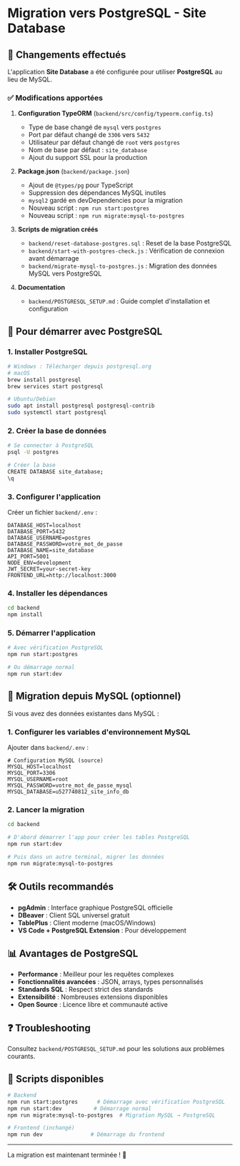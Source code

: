 # Migration vers PostgreSQL - Site Database

## 🎯 Changements effectués

L'application **Site Database** a été configurée pour utiliser **PostgreSQL** au lieu de MySQL.

### ✅ Modifications apportées

1. **Configuration TypeORM** (`backend/src/config/typeorm.config.ts`)
   - Type de base changé de `mysql` vers `postgres`
   - Port par défaut changé de `3306` vers `5432`
   - Utilisateur par défaut changé de `root` vers `postgres`
   - Nom de base par défaut : `site_database`
   - Ajout du support SSL pour la production

2. **Package.json** (`backend/package.json`)
   - Ajout de `@types/pg` pour TypeScript
   - Suppression des dépendances MySQL inutiles
   - `mysql2` gardé en devDependencies pour la migration
   - Nouveau script : `npm run start:postgres`
   - Nouveau script : `npm run migrate:mysql-to-postgres`

3. **Scripts de migration créés**
   - `backend/reset-database-postgres.sql` : Reset de la base PostgreSQL
   - `backend/start-with-postgres-check.js` : Vérification de connexion avant démarrage
   - `backend/migrate-mysql-to-postgres.js` : Migration des données MySQL vers PostgreSQL

4. **Documentation**
   - `backend/POSTGRESQL_SETUP.md` : Guide complet d'installation et configuration

## 🚀 Pour démarrer avec PostgreSQL

### 1. Installer PostgreSQL
```bash
# Windows : Télécharger depuis postgresql.org
# macOS
brew install postgresql
brew services start postgresql

# Ubuntu/Debian
sudo apt install postgresql postgresql-contrib
sudo systemctl start postgresql
```

### 2. Créer la base de données
```bash
# Se connecter à PostgreSQL
psql -U postgres

# Créer la base
CREATE DATABASE site_database;
\q
```

### 3. Configurer l'application
Créer un fichier `backend/.env` :
```env
DATABASE_HOST=localhost
DATABASE_PORT=5432
DATABASE_USERNAME=postgres
DATABASE_PASSWORD=votre_mot_de_passe
DATABASE_NAME=site_database
API_PORT=5001
NODE_ENV=development
JWT_SECRET=your-secret-key
FRONTEND_URL=http://localhost:3000
```

### 4. Installer les dépendances
```bash
cd backend
npm install
```

### 5. Démarrer l'application
```bash
# Avec vérification PostgreSQL
npm run start:postgres

# Ou démarrage normal
npm run start:dev
```

## 🔄 Migration depuis MySQL (optionnel)

Si vous avez des données existantes dans MySQL :

### 1. Configurer les variables d'environnement MySQL
Ajouter dans `backend/.env` :
```env
# Configuration MySQL (source)
MYSQL_HOST=localhost
MYSQL_PORT=3306
MYSQL_USERNAME=root
MYSQL_PASSWORD=votre_mot_de_passe_mysql
MYSQL_DATABASE=u527740812_site_info_db
```

### 2. Lancer la migration
```bash
cd backend

# D'abord démarrer l'app pour créer les tables PostgreSQL
npm run start:dev

# Puis dans un autre terminal, migrer les données
npm run migrate:mysql-to-postgres
```

## 🛠️ Outils recommandés

- **pgAdmin** : Interface graphique PostgreSQL officielle
- **DBeaver** : Client SQL universel gratuit
- **TablePlus** : Client moderne (macOS/Windows)
- **VS Code + PostgreSQL Extension** : Pour développement

## 📊 Avantages de PostgreSQL

- **Performance** : Meilleur pour les requêtes complexes
- **Fonctionnalités avancées** : JSON, arrays, types personnalisés
- **Standards SQL** : Respect strict des standards
- **Extensibilité** : Nombreuses extensions disponibles
- **Open Source** : Licence libre et communauté active

## ❓ Troubleshooting

Consultez `backend/POSTGRESQL_SETUP.md` pour les solutions aux problèmes courants.

## 🔧 Scripts disponibles

```bash
# Backend
npm run start:postgres      # Démarrage avec vérification PostgreSQL
npm run start:dev          # Démarrage normal
npm run migrate:mysql-to-postgres  # Migration MySQL → PostgreSQL

# Frontend (inchangé)
npm run dev               # Démarrage du frontend
```

---

La migration est maintenant terminée ! 🎉 
